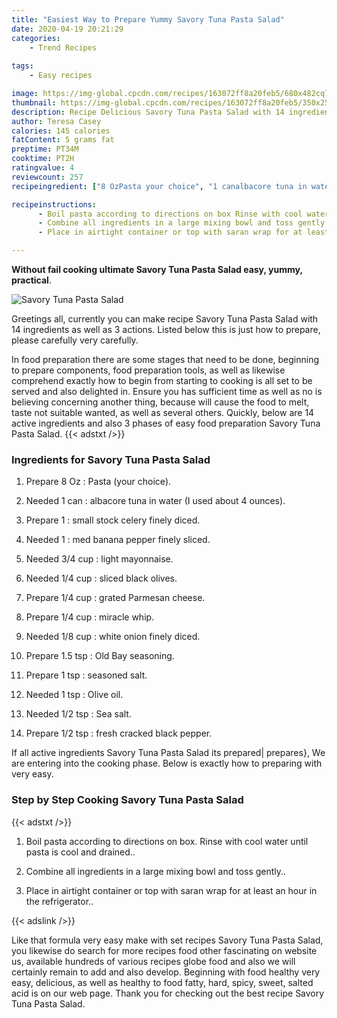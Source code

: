 ```yaml
---
title: "Easiest Way to Prepare Yummy Savory Tuna Pasta Salad"
date: 2020-04-19 20:21:29
categories:
    - Trend Recipes
    
tags:
    - Easy recipes

image: https://img-global.cpcdn.com/recipes/163072ff8a20feb5/680x482cq70/savory-tuna-pasta-salad-recipe-main-photo.jpg
thumbnail: https://img-global.cpcdn.com/recipes/163072ff8a20feb5/350x250cq70/savory-tuna-pasta-salad-recipe-main-photo.jpg
description: Recipe Delicious Savory Tuna Pasta Salad with 14 ingredients and 3 stages of easy cooking.
author: Teresa Casey
calories: 145 calories
fatContent: 5 grams fat
preptime: PT34M
cooktime: PT2H
ratingvalue: 4
reviewcount: 257
recipeingredient: ["8 OzPasta your choice", "1 canalbacore tuna in water I used about 4 ounces", "1small stock celery finely diced", "1med banana pepper finely sliced", "3/4 cuplight mayonnaise", "1/4 cupsliced black olives", "1/4 cupgrated Parmesan cheese", "1/4 cupmiracle whip", "1/8 cupwhite onion finely diced", "1.5 tspOld Bay seasoning", "1 tspseasoned salt", "1 tspOlive oil", "1/2 tspSea salt", "1/2 tspfresh cracked black pepper"]

recipeinstructions: 
      - Boil pasta according to directions on box Rinse with cool water until pasta is cool and drained 
      - Combine all ingredients in a large mixing bowl and toss gently 
      - Place in airtight container or top with saran wrap for at least an hour in the refrigerator

---
```




**Without fail cooking ultimate Savory Tuna Pasta Salad easy, yummy, practical**. 


![Savory Tuna Pasta Salad](https://img-global.cpcdn.com/recipes/163072ff8a20feb5/680x482cq70/savory-tuna-pasta-salad-recipe-main-photo.jpg "Savory Tuna Pasta Salad")




Greetings all, currently you can make recipe Savory Tuna Pasta Salad with 14 ingredients as well as 3 actions. Listed below this is just how to prepare, please carefully very carefully.

In food preparation there are some stages that need to be done, beginning to prepare components, food preparation tools, as well as likewise comprehend exactly how to begin from starting to cooking is all set to be served and also delighted in. Ensure you has sufficient time as well as no is believing concerning another thing, because will cause the food to melt, taste not suitable wanted, as well as several others. Quickly, below are 14 active ingredients and also 3 phases of easy food preparation Savory Tuna Pasta Salad.
{{< adstxt />}}

### Ingredients for Savory Tuna Pasta Salad


1. Prepare 8 Oz : Pasta (your choice).

1. Needed 1 can : albacore tuna in water (I used about 4 ounces).

1. Prepare 1 : small stock celery finely diced.

1. Needed 1 : med banana pepper finely sliced.

1. Needed 3/4 cup : light mayonnaise.

1. Needed 1/4 cup : sliced black olives.

1. Prepare 1/4 cup : grated Parmesan cheese.

1. Prepare 1/4 cup : miracle whip.

1. Needed 1/8 cup : white onion finely diced.

1. Prepare 1.5 tsp : Old Bay seasoning.

1. Prepare 1 tsp : seasoned salt.

1. Needed 1 tsp : Olive oil.

1. Needed 1/2 tsp : Sea salt.

1. Prepare 1/2 tsp : fresh cracked black pepper.



If all active ingredients Savory Tuna Pasta Salad its prepared| prepares}, We are entering into the cooking phase. Below is exactly how to preparing with very easy.

### Step by Step Cooking Savory Tuna Pasta Salad

{{< adstxt />}}


1. Boil pasta according to directions on box. Rinse with cool water until pasta is cool and drained..



1. Combine all ingredients in a large mixing bowl and toss gently..



1. Place in airtight container or top with saran wrap for at least an hour in the refrigerator..





{{< adslink />}}

Like that formula very easy make with set recipes Savory Tuna Pasta Salad, you likewise do search for more recipes food other fascinating on website us, available hundreds of various recipes globe food and also we will certainly remain to add and also develop. Beginning with food healthy very easy, delicious, as well as healthy to food fatty, hard, spicy, sweet, salted acid is on our web page. Thank you for checking out the best recipe Savory Tuna Pasta Salad.
